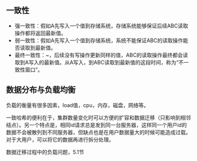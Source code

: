 ## 一致性

* 强一致性：假如A先写入一个值到存储系统，存储系统能够保证后续ABC读取操作都将返回最新值。
* 弱一致性：假如A先写入一个值到存储系统，系统不能保证ABC的读取操作能否读取到最新值。
* 最终一致性：~，后续没有写操作更新同样的值，ABC的读取操作最终都会读取到A写入的最新值。从A写入，到ABC读取到最新值的这段时间，称为“不一致性窗口”。

## 数据分布与负载均衡

负载的衡量有很多因素，load值，cpu，内存，磁盘，网络等。

一致哈希的便利在于，集群数量变化时可以方便的扩容和数据迁移（只影响到相邻结点）。另一个特点是，相同id请求总是发到同一台服务器，这样同一个用户id的数据不会被散列到不同服务器，但缺点也是在用户数据量大的时候可能造成过载。对于大用户，可以将它的数据再进行拆分处理。

数据迁移过程中的负载问题，5.1节

